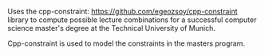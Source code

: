 Uses the cpp-constraint: https://github.com/egeozsoy/cpp-constraint library to compute possible lecture combinations for a successful computer science master's degree at the Technical University of Munich.

Cpp-constraint is used to model the constraints in the masters program.
